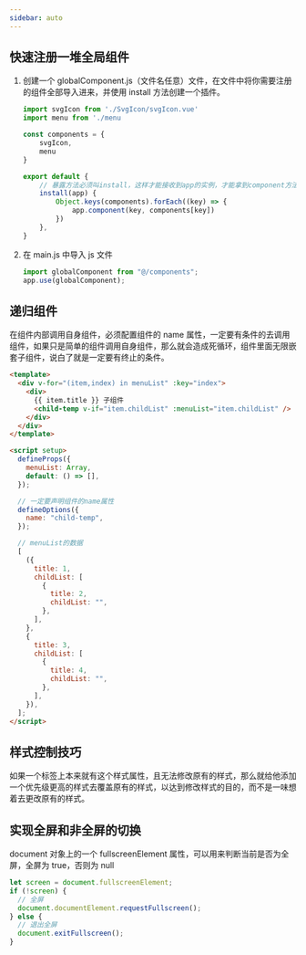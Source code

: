 ```yaml
---
sidebar: auto
---
```


## 快速注册一堆全局组件

1. 创建一个 globalComponent.js（文件名任意）文件，在文件中将你需要注册的组件全部导入进来，并使用 install 方法创建一个插件。

   ```js
   import svgIcon from './SvgIcon/svgIcon.vue'
   import menu from './menu

   const components = {
       svgIcon,
       menu
   }

   export default {
       // 暴露方法必须叫install，这样才能接收到app的实例，才能拿到component方法
       install(app) {
           Object.keys(components).forEach((key) => {
               app.component(key, components[key])
           })
       },
   }
   ```

2. 在 main.js 中导入 js 文件

   ```js
   import globalComponent from "@/components";
   app.use(globalComponent);
   ```

## 递归组件

在组件内部调用自身组件，必须配置组件的 name 属性，一定要有条件的去调用组件，如果只是简单的组件调用自身组件，那么就会造成死循环，组件里面无限嵌套子组件，说白了就是一定要有终止的条件。

```html
<template>
  <div v-for="(item,index) in menuList" :key="index">
    <div>
      {{ item.title }} 子组件
      <child-temp v-if="item.childList" :menuList="item.childList" />
    </div>
  </div>
</template>

<script setup>
  defineProps({
    menuList: Array,
    default: () => [],
  });

  // 一定要声明组件的name属性
  defineOptions({
    name: "child-temp",
  });

  // menuList的数据
  [
    ({
      title: 1,
      childList: [
        {
          title: 2,
          childList: "",
        },
      ],
    },
    {
      title: 3,
      childList: [
        {
          title: 4,
          childList: "",
        },
      ],
    }),
  ];
</script>
```

## 样式控制技巧

如果一个标签上本来就有这个样式属性，且无法修改原有的样式，那么就给他添加一个优先级更高的样式去覆盖原有的样式，以达到修改样式的目的，而不是一味想着去更改原有的样式。

## 实现全屏和非全屏的切换

document 对象上的一个 fullscreenElement 属性，可以用来判断当前是否为全屏，全屏为 true，否则为 null

```js
let screen = document.fullscreenElement;
if (!screen) {
  // 全屏
  document.documentElement.requestFullscreen();
} else {
  // 退出全屏
  document.exitFullscreen();
}
```

